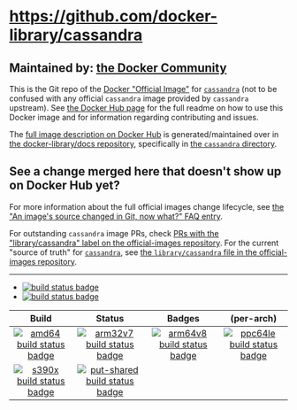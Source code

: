 # https://github.com/docker-library/cassandra

## Maintained by: [the Docker Community](https://github.com/docker-library/cassandra)

This is the Git repo of the [Docker "Official Image"](https://github.com/docker-library/official-images#what-are-official-images) for [`cassandra`](https://hub.docker.com/_/cassandra/) (not to be confused with any official `cassandra` image provided by `cassandra` upstream). See [the Docker Hub page](https://hub.docker.com/_/cassandra/) for the full readme on how to use this Docker image and for information regarding contributing and issues.

The [full image description on Docker Hub](https://hub.docker.com/_/cassandra/) is generated/maintained over in [the docker-library/docs repository](https://github.com/docker-library/docs), specifically in [the `cassandra` directory](https://github.com/docker-library/docs/tree/master/cassandra).

## See a change merged here that doesn't show up on Docker Hub yet?

For more information about the full official images change lifecycle, see [the "An image's source changed in Git, now what?" FAQ entry](https://github.com/docker-library/faq#an-images-source-changed-in-git-now-what).

For outstanding `cassandra` image PRs, check [PRs with the "library/cassandra" label on the official-images repository](https://github.com/docker-library/official-images/labels/library%2Fcassandra). For the current "source of truth" for [`cassandra`](https://hub.docker.com/_/cassandra/), see [the `library/cassandra` file in the official-images repository](https://github.com/docker-library/official-images/blob/master/library/cassandra).

---

-	[![build status badge](https://img.shields.io/github/actions/workflow/status/docker-library/cassandra/ci.yml?branch=master&label=GitHub%20CI)](https://github.com/docker-library/cassandra/actions?query=workflow%3A%22GitHub+CI%22+branch%3Amaster)
-	[![build status badge](https://img.shields.io/jenkins/s/https/doi-janky.infosiftr.net/job/update.sh/job/cassandra.svg?label=Automated%20update.sh)](https://doi-janky.infosiftr.net/job/update.sh/job/cassandra/)

| Build | Status | Badges | (per-arch) |
|:-:|:-:|:-:|:-:|
| [![amd64 build status badge](https://img.shields.io/jenkins/s/https/doi-janky.infosiftr.net/job/multiarch/job/amd64/job/cassandra.svg?label=amd64)](https://doi-janky.infosiftr.net/job/multiarch/job/amd64/job/cassandra/) | [![arm32v7 build status badge](https://img.shields.io/jenkins/s/https/doi-janky.infosiftr.net/job/multiarch/job/arm32v7/job/cassandra.svg?label=arm32v7)](https://doi-janky.infosiftr.net/job/multiarch/job/arm32v7/job/cassandra/) | [![arm64v8 build status badge](https://img.shields.io/jenkins/s/https/doi-janky.infosiftr.net/job/multiarch/job/arm64v8/job/cassandra.svg?label=arm64v8)](https://doi-janky.infosiftr.net/job/multiarch/job/arm64v8/job/cassandra/) | [![ppc64le build status badge](https://img.shields.io/jenkins/s/https/doi-janky.infosiftr.net/job/multiarch/job/ppc64le/job/cassandra.svg?label=ppc64le)](https://doi-janky.infosiftr.net/job/multiarch/job/ppc64le/job/cassandra/) |
| [![s390x build status badge](https://img.shields.io/jenkins/s/https/doi-janky.infosiftr.net/job/multiarch/job/s390x/job/cassandra.svg?label=s390x)](https://doi-janky.infosiftr.net/job/multiarch/job/s390x/job/cassandra/) | [![put-shared build status badge](https://img.shields.io/jenkins/s/https/doi-janky.infosiftr.net/job/put-shared/job/light/job/cassandra.svg?label=put-shared)](https://doi-janky.infosiftr.net/job/put-shared/job/light/job/cassandra/) |

<!-- THIS FILE IS GENERATED BY https://github.com/docker-library/docs/blob/master/generate-repo-stub-readme.sh -->

